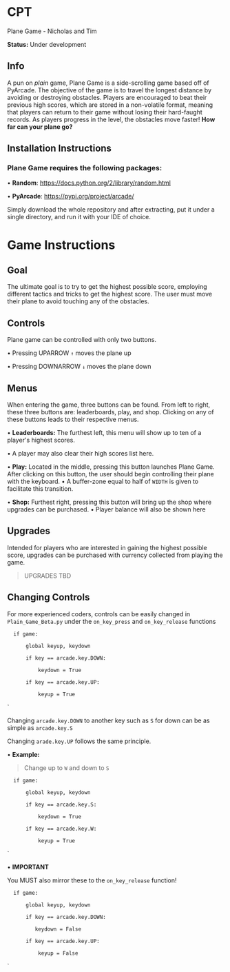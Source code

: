 # CPT
Plane Game - Nicholas and Tim

**Status:** Under development

## Info

  A pun on *plain* game, Plane Game is a side-scrolling game based off of PyArcade. The objective of the game is to travel the longest distance by avoiding or destroying obstacles. Players are encouraged to beat their previous high scores, which are stored in a non-volatile format, meaning that players can return to their game without losing their hard-faught records. As players progress in the level, the obstacles move faster! **How far can your plane go?** 

## Installation Instructions

### Plane Game requires the following packages:

• **Random**: https://docs.python.org/2/library/random.html

• **PyArcade**: https://pypi.org/project/arcade/ 

Simply download the whole repository and after extracting, put it under a single directory, and run it with your IDE of choice.


# Game Instructions

## Goal
  The ultimate goal is to try to get the highest possible score, employing different tactics and tricks to get the highest score. The user must move their plane to avoid touching any of the obstacles.
  
## Controls
Plane game can be controlled with only two buttons.

• Pressing UPARROW `↑` moves the plane up

• Pressing DOWNARROW `↓` moves the plane down

## Menus
When entering the game, three buttons can be found. From left to right, these three buttons are: leaderboards, play, and shop.
Clicking on any of these buttons leads to their respective menus. 

• **Leaderboards:** The furthest left, this menu will show up to ten of a player's highest scores.

  • A player may also clear their high scores list here.
  
• **Play:** Located in the middle, pressing this button launches Plane Game. After clicking on this button, the user should begin controlling their plane with the keyboard. 
  • A buffer-zone equal to half of `WIDTH` is given to facilitate this transition. 

• **Shop:** Furthest right, pressing this button will bring up the shop where upgrades can be purchased.
  • Player balance will also be shown here
  
## Upgrades
Intended for players who are interested in gaining the highest possible score, upgrades can be purchased with currency collected from playing the game.

> UPGRADES TBD  

## Changing Controls
For more experienced coders, controls can be easily changed in `Plain_Game_Beta.py` under the `on_key_press` and `on_key_release` functions



      if game:
    
          global keyup, keydown
        
          if key == arcade.key.DOWN:
        
              keydown = True
            
          if key == arcade.key.UP:
        
              keyup = True
            
`

Changing `arcade.key.DOWN` to another key such as `S` for down can be as simple as `arcade.key.S`

Changing `arade.key.UP` follows the same principle.

• **Example:** 

   > Change up to `W` and down to `S` 
   




      if game:
    
          global keyup, keydown
        
          if key == arcade.key.S:
        
              keydown = True
            
          if key == arcade.key.W:
        
              keyup = True
            
`

• **IMPORTANT** 

You MUST also mirror these to the `on_key_release` function!





      if game:
    
          global keyup, keydown
        
          if key == arcade.key.DOWN:
        
             keydown = False
            
          if key == arcade.key.UP:
        
              keyup = False
            
`



